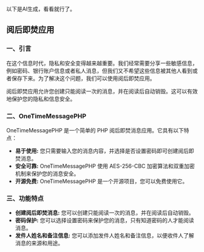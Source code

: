 以下是AI生成，看看就行了。

## 阅后即焚应用

### 一、引言

在这个信息时代，隐私和安全变得越来越重要。我们经常需要分享一些敏感信息，例如密码、银行账户信息或者私人消息，但我们又不希望这些信息被其他人看到或者保存下来。为了解决这个问题，我们可以使用阅后即焚应用。

阅后即焚应用允许您创建只能阅读一次的消息，并在阅读后自动销毁。这可以有效地保护您的隐私和信息安全。

### 二、OneTimeMessagePHP

OneTimeMessagePHP 是一个简单的 PHP 阅后即焚消息应用。它具有以下特点：

- **易于使用:** 您只需要输入您的消息内容，并选择是否设置密码即可创建阅后即焚消息。
- **安全可靠:** OneTimeMessagePHP 使用 AES-256-CBC 加密算法和双重加密机制来保护您的消息安全。
- **开源免费:** OneTimeMessagePHP 是一个开源项目，您可以免费使用它。

### 三、功能特点

- **创建阅后即焚消息:** 您可以创建只能阅读一次的消息，并在阅读后自动销毁。
- **密码保护:** 您可以选择设置密码来保护您的消息，只有知道密码的人才能阅读消息。
- **发件人姓名和备注信息:** 您可以添加发件人姓名和备注信息，以便收件人了解消息的来源和用途。
